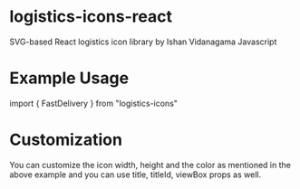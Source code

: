 # logistics-icons-react
SVG-based React logistics icon library by Ishan Vidanagama
Javascript

# Example Usage
import { FastDelivery } from "logistics-icons"

<!-- function App() {
  return (
    <div className="App">
      <header className="App-header">
        <img src={logo} className="App-logo" alt="logo" />
        <FastDelivery width='200px' height='200px' fill="#ffffff"/>
        <p>
          Edit <code>src/App.js</code> and save to reload.
        </p>
        <a
          className="App-link"
          href="https://reactjs.org"
          target="_blank"
          rel="noopener noreferrer"
        >
          Learn React
        </a>
      </header>
    </div>
  );
} -->

# Customization
You can customize the icon width, height and the color as mentioned in the above example and you can use title, titleId, viewBox props as well.
